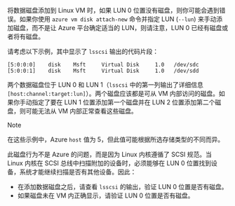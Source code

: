 将数据磁盘添加到 Linux VM 时，如果 LUN 0 位置没有磁盘，则你可能会遇到错误。如果你使用 `azure vm disk attach-new` 命令并指定 LUN (`--lun`) 来手动添加磁盘，而不是让 Azure 平台确定适当的 LUN，则请注意，LUN 0 已经有磁盘或者将有磁盘。

请考虑以下示例，其中显示了 `lsscsi` 输出的代码片段：

    [5:0:0:0]    disk    Msft     Virtual Disk     1.0   /dev/sdc 
    [5:0:0:1]    disk    Msft     Virtual Disk     1.0   /dev/sdd 

两个数据磁盘位于 LUN 0 和 LUN 1（`lsscsi` 中的第一列输出了详细信息 `[host:channel:target:lun]`）。两个磁盘应该都是可从 VM 内部访问的磁盘。如果你手动指定了要在 LUN 1 位置添加第一个磁盘并在 LUN 2 位置添加第二个磁盘，则可能无法从 VM 内部正常查看这些磁盘。

> [!NOTE]
> 在这些示例中，Azure `host` 值为 5，但此值可能根据所选存储类型的不同而异。

此磁盘行为不是 Azure 的问题，而是因为 Linux 内核遵循了 SCSI 规范。当 Linux 内核在 SCSI 总线中扫描附加的设备时，必须能够在 LUN 0 位置找到设备，系统才能继续扫描是否有其他设备。因此：

- 在添加数据磁盘之后，请查看 `lsscsi` 的输出，验证 LUN 0 位置是否有磁盘。
- 如果磁盘未在 VM 内正确显示，请验证 LUN 0 位置是否有磁盘。

<!---HONumber=Mooncake_0829_2016-->